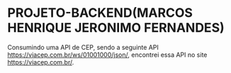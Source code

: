 # PROJETO-BACKEND(MARCOS HENRIQUE JERONIMO FERNANDES)
Consumindo uma API de CEP, sendo a seguinte API https://viacep.com.br/ws/01001000/json/, encontrei essa API no site https://viacep.com.br/.


